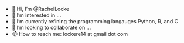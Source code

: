 - 👋 Hi, I’m @RachelLocke
- 👀 I’m interested in ...
- 🌱 I’m currently refining the programming langauges Python, R, and C
- 💞️ I’m looking to collaborate on ...
- 📫 How to reach me:
      lockere14 at gmail dot com
<!---
RachelLocke/RachelLocke is a ✨ special ✨ repository because its `README.md` (this file) appears on your GitHub profile.
You can click the Preview link to take a look at your changes.
--->
